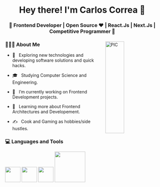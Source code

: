 <h1 align="center">Hey there! I'm Carlos Correa 👋 </h1>
<h3 align="center">🚀 Frontend Developer | Open Source ♥ | React.Js | Next.Js | Competitive Programmer  🚀</h3>
<div>
<img width = "35%" align="right" alt="PIC" height="300px" src="https://www.pngitem.com/pimgs/m/531-5311716_reactjs-web-app-development-services-software-development-company.png" />
<div align="left"> 
  <h3> 👨🏻‍💻 About Me </h3>
  
  - 🤔 &nbsp; Exploring new technologies and developing software solutions and quick hacks.
  
  - 🎓 &nbsp; Studying Computer Science and Engineering.
  
  - 💼 &nbsp; I’m currently working on Frontend Development projects.
  
  - 🌱 &nbsp; Learning more about Frontend Architectures and Developement.
  
  - ✍️ &nbsp; Cook and Gaming as hobbies/side hustles.  
  
</div> 
</div>
<div>
  <h3> 💻 Languages and Tools </h3>
  <p>
   <img src="https://media3.giphy.com/media/ln7z2eWriiQAllfVcn/200w.webp" width="50">
   <img src="https://i.giphy.com/media/eNAsjO55tPbgaor7ma/200w.webp" width="50">
   <img src="https://i.giphy.com/media/IdyAQJVN2kVPNUrojM/200.webp" width="50">
   <img src="https://media.giphy.com/media/kH1DBkPNyZPOk0BxrM/giphy.gif" width="100">
  <p>
</div>
